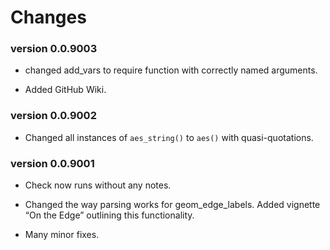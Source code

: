 Changes
================

### version 0.0.9003

  - changed add\_vars to require function with correctly named
    arguments.

  - Added GitHub Wiki.

### version 0.0.9002

  - Changed all instances of `aes_string()` to `aes()` with
    quasi-quotations.

### version 0.0.9001

  - Check now runs without any notes.

  - Changed the way parsing works for geom\_edge\_labels. Added vignette
    “On the Edge” outlining this functionality.

  - Many minor fixes.
